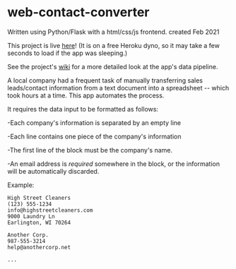 # web-contact-converter
Written using Python/Flask with a html/css/js frontend.
created Feb 2021

This project is live [here](web-contact-converter.herokuapp.com)! (It is on a free Heroku dyno, so it may take a few seconds to load if the app was sleeping.)

See the project's [wiki](https://github.com/spark-c/web-contact-converter/wiki) for a more detailed look at the app's data pipeline.

A local company had a frequent task of manually transferring sales leads/contact information from a text document into a spreadsheet -- which took hours at a time. This app automates the process.

It requires the data input to be formatted as follows:

-Each company's information is separated by an empty line

-Each line contains one piece of the company's information

-The first line of the block must be the company's name.

-An email address is *required* somewhere in the block, or the information will be automatically discarded.

Example:
```
High Street Cleaners
(123) 555-1234
info@highstreetcleaners.com
9000 Laundry Ln
Earlington, WI 70264

Another Corp.
987-555-3214
help@anothercorp.net

...
```



